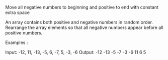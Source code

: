 Move all negative numbers to beginning and positive to end with constant extra space

An array contains both positive and negative numbers in random order. Rearrange the array elements so that all negative numbers appear before all positive numbers.

Examples : 

Input: -12, 11, -13, -5, 6, -7, 5, -3, -6
Output: -12 -13 -5 -7 -3 -6 11 6 5
